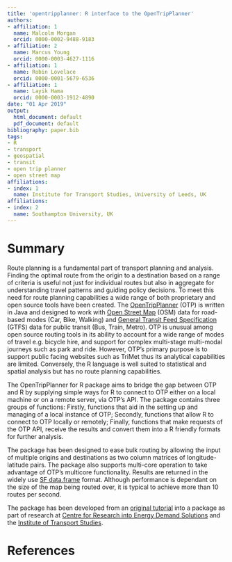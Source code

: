 ```yaml
---
title: 'opentripplanner: R interface to the OpenTripPlanner'
authors:
- affiliation: 1
  name: Malcolm Morgan
  orcid: 0000-0002-9488-9183
- affiliation: 2
  name: Marcus Young
  orcid: 0000-0003-4627-1116
- affiliation: 1
  name: Robin Lovelace
  orcid: 0000-0001-5679-6536
- affiliation: 1
  name: Layik Hama
  orcid: 0000-0003-1912-4890
date: "01 Apr 2019"
output:
  html_document: default
  pdf_document: default
bibliography: paper.bib
tags:
- R
- transport
- geospatial
- transit
- open trip planner
- open street map
affiliations:
- index: 1
  name: Institute for Transport Studies, University of Leeds, UK
affiliations:
- index: 2
  name: Southampton University, UK
---
```


# Summary

Route planning is a fundamental part of transport planning and analysis.  Finding the optimal route from the origin to a destination based on a range of criteria is useful not just for individual routes but also in aggregate for understanding travel patterns and guiding policy decisions. To meet this need for route planning capabilities a wide range of both proprietary and open source tools have been created.  The [OpenTripPlanner](https://www.opentripplanner.org/) (OTP) is written in Java and designed to work with [Open Street Map](https://www.openstreetmap.org) (OSM) data for road-based modes (Car, Bike, Walking) and [General Transit Feed Specification]( https://developers.google.com/transit/gtfs/) (GTFS) data for public transit (Bus, Train, Metro).  OTP is unusual among open source routing tools in its ability to account for a wide range of modes of travel e.g. bicycle hire, and support for complex multi-stage multi-modal journeys such as park and ride.  However, OTP’s primary purpose is to support public facing websites such as TriMet thus its analytical capabilities are limited.  Conversely, the R language is well suited to statistical and spatial analysis but has no route planning capabilities.

The OpenTripPlanner for R package aims to bridge the gap between OTP and R by supplying simple ways for R to connect to OTP either on a local machine or on a remote server, via OTP’s API.  The package contains three groups of functions: Firstly, functions that aid in the setting up and managing of a local instance of OTP; Secondly, functions that allow R to connect to OTP locally or remotely; Finally, functions that make requests of the OTP API, receive the results and convert them into a R friendly formats for further analysis.

The package has been designed to ease bulk routing by allowing the input of multiple origins and destinations as two column matrices of longitude-latitude pairs.  The package also supports multi-core operation to take advantage of OTP’s multicore functionality.  Results are returned in the widely use [SF data.frame]( https://cran.r-project.org/web/packages/sf/index.html) format. Although performance is dependant on the size of the map being routed over, it is typical to achieve more than 10 routes per second.

The package has been developed from an [original tutorial]( https://github.com/marcusyoung/otp-tutorial/raw/master/intro-otp.pdf) into a package as part of research at [Centre for Research into Energy Demand Solutions]( https://www.creds.ac.uk/) and the [Institute of Transport Studies](https://environment.leeds.ac.uk/transport).

# References

